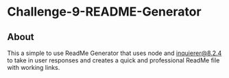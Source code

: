 # Challenge-9-README-Generator

## About

This a simple to use ReadMe Generator that uses node and inquierer@8.2.4 to take in user responses and creates a quick and professional ReadMe file with working links.
